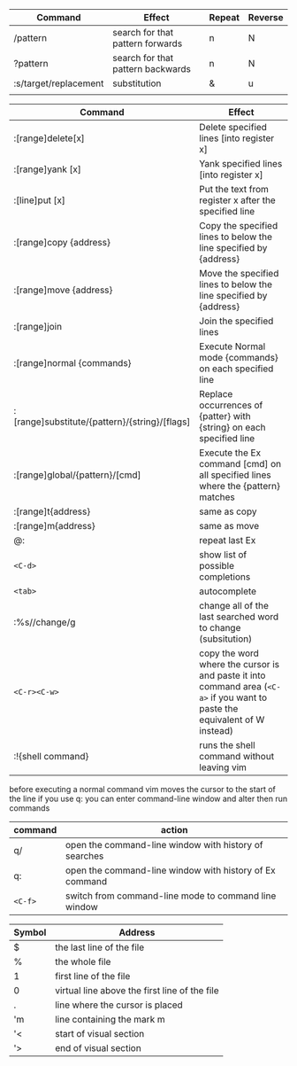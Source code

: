 | Command               | Effect                            | Repeat | Reverse |
| --------------------- | --------------------------------- | ------ | ------- |
| /pattern              | search for that pattern forwards  | n      | N       |
| ?pattern              | search for that pattern backwards | n      | N       |
| :s/target/replacement | substitution                      | &      | u       |
|                       |                                   |        |         |


| Command                                       | Effect                                                                                                                      |
| --------------------------------------------- | --------------------------------------------------------------------------------------------------------------------------- |
| :[range]delete[x]                             | Delete specified lines [into register x]                                                                                    |
| :[range]yank [x]                              | Yank specified lines [into register x]                                                                                      |
| :[line]put [x]                                | Put the text from register x after the specified line                                                                       |
| :[range]copy {address}                        | Copy the specified lines to below the line specified by {address}                                                           |
| :[range]move {address}                        | Move the specified lines to below the line specified by {address}                                                           |
| :[range]join                                  | Join the specified lines                                                                                                    |
| :[range]normal {commands}                     | Execute Normal mode {commands} on each specified line                                                                       |
| :[range]substitute/{pattern}/{string}/[flags] | Replace occurrences of {patter} with {string} on each specified line                                                        |
| :[range]global/{pattern}/[cmd]                | Execute the Ex command [cmd] on all specified lines where the {pattern} matches                                             |
| :[range]t{address}                            | same as copy                                                                                                                |
| :[range]m{address}                            | same as move                                                                                                                |
| @:                                            | repeat last Ex                                                                                                              |
| `<C-d>`                                       | show list of possible completions                                                                                           |
| `<tab>`                                       | autocomplete                                                                                                                |
| :%s//change/g                                 | change all of the last searched word to change (subsitution)                                                                |
| `<C-r><C-w>`                                  | copy the word where the cursor is and paste it into command area (`<C-a>` if you want to paste the equivalent of W instead) |
| :!{shell command}                             | runs the shell command without leaving vim                                                                                  |
before executing a normal command vim moves the cursor to the start of the line
if you use q: you can enter command-line window and alter then run commands

| command | action                                                  |
| ------- | ------------------------------------------------------- |
| q/      | open the command-line window with history of searches   |
| q:      | open the command-line window with history of Ex command |
| `<C-f>` | switch from command-line mode to command line window    |

| Symbol | Address                                       |
| ------ | --------------------------------------------- |
| $      | the last line of the file                     |
| %      | the whole file                                |
| 1      | first line of the file                        |
| 0      | virtual line above the first line of the file |
| .      | line where the cursor is placed               |
| 'm     | line containing the mark m                    |
| '<     | start of visual section                       |
| '>     | end of visual section                         |
